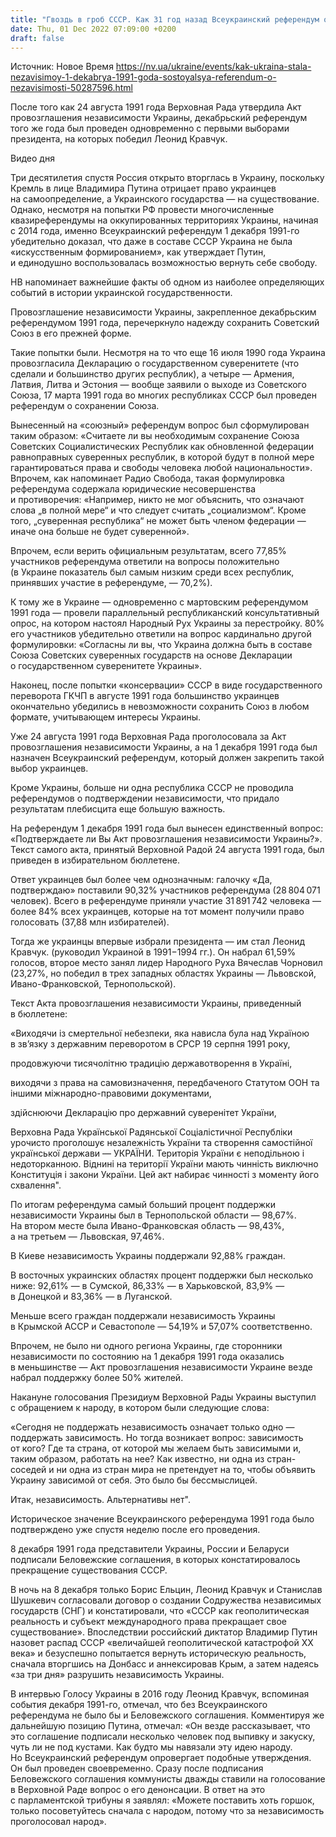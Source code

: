 ```yaml
---
title: "Гвоздь в гроб СССР. Как 31 год назад Всеукраинский референдум окончательно подтвердил выбор Украины в пользу независимости"
date: Thu, 01 Dec 2022 07:09:00 +0200
draft: false
---
```

Источник: Новое Время https://nv.ua/ukraine/events/kak-ukraina-stala-nezavisimoy-1-dekabrya-1991-goda-sostoyalsya-referendum-o-nezavisimosti-50287596.html


После того как 24 августа 1991 года Верховная Рада утвердила Акт провозглашения независимости Украины, декабрьский референдум того же года был проведен одновременно с первыми выборами президента, на которых победил Леонид Кравчук.

 Видео дня   

Три десятилетия спустя Россия открыто вторглась в Украину, поскольку Кремль в лице Владимира Путина отрицает право украинцев на самоопределение, а Украинского государства — на существование. Однако, несмотря на попытки РФ провести многочисленные квазиреферендумы на оккупированных территориях Украины, начиная с 2014 года, именно Всеукраинский референдум 1 декабря 1991-го убедительно доказал, что даже в составе СССР Украина не была «искусственным формированием», как утверждает Путин, и единодушно воспользовалась возможностью вернуть себе свободу.

НВ напоминает важнейшие факты об одном из наиболее определяющих событий в истории украинской государственности.

Провозглашение независимости Украины, закрепленное декабрьским референдумом 1991 года, перечеркнуло надежду сохранить Советский Союз в его прежней форме.

Такие попытки были. Несмотря на то что еще 16 июля 1990 года Украина провозгласила Декларацию о государственном суверенитете (что сделали и большинство других республик), а четыре — Армения, Латвия, Литва и Эстония — вообще заявили о выходе из Советского Союза, 17 марта 1991 года во многих республиках СССР был проведен референдум о сохранении Союза.

Вынесенный на «союзный» референдум вопрос был сформулирован таким образом: «Считаете ли вы необходимым сохранение Союза Советских Социалистических Республик как обновленной федерации равноправных суверенных республик, в которой будут в полной мере гарантироваться права и свободы человека любой национальности». Впрочем, как напоминает Радио Свобода, такая формулировка референдума содержала юридические несовершенства и противоречия: «Например, никто не мог объяснить, что означают слова „в полной мере“ и что следует считать „социализмом“. Кроме того, „суверенная республика“ не может быть членом федерации — иначе она больше не будет суверенной».

Впрочем, если верить официальным результатам, всего 77,85% участников референдума ответили на вопросы положительно (в Украине показатель был самым низким среди всех республик, принявших участие в референдуме, — 70,2%).

К тому же в Украине — одновременно с мартовским референдумом 1991 года — провели параллельный республиканский консультативный опрос, на котором настоял Народный Рух Украины за перестройку. 80% его участников убедительно ответили на вопрос кардинально другой формулировки: «Согласны ли вы, что Украина должна быть в составе Союза Советских суверенных государств на основе Декларации о государственном суверенитете Украины».

Наконец, после попытки «консервации» СССР в виде государственного переворота ГКЧП в августе 1991 года большинство украинцев окончательно убедились в невозможности сохранить Союз в любом формате, учитывающем интересы Украины.

Уже 24 августа 1991 года Верховная Рада проголосовала за Акт провозглашения независимости Украины, а на 1 декабря 1991 года был назначен Всеукраинский референдум, который должен закрепить такой выбор украинцев.

Кроме Украины, больше ни одна республика СССР не проводила референдумов о подтверждении независимости, что придало результатам плебисцита еще большую важность.

На референдум 1 декабря 1991 года был вынесен единственный вопрос: «Подтверждаете ли Вы Акт провозглашения независимости Украины?». Текст самого акта, принятый Верховной Радой 24 августа 1991 года, был приведен в избирательном бюллетене.

Ответ украинцев был более чем однозначным: галочку «Да, подтверждаю» поставили 90,32% участников референдума (28 804 071 человек). Всего в референдуме приняли участие 31 891 742 человека — более 84% всех украинцев, которые на тот момент получили право голосовать (37,88 млн избирателей).

Тогда же украинцы впервые избрали президента — им стал Леонид Кравчук. (руководил Украиной в 1991−1994 гг.). Он набрал 61,59% голосов, второе место занял лидер Народного Руха Вячеслав Чорновил (23,27%, но победил в трех западных областях Украины — Львовской, Ивано-Франковской, Тернопольской).

Текст Акта провозглашения независимости Украины, приведенный в бюллетене:

«Виходячи із смертельної небезпеки, яка нависла була над Україною в зв’язку з державним переворотом в СРСР 19 серпня 1991 року,

продовжуючи тисячолітню традицію державотворення в Україні,

виходячи з права на самовизначення, передбаченого Статутом ООН та іншими міжнародно-правовими документами,

здійснюючи Декларацію про державний суверенітет України,

Верховна Рада Української Радянської Соціалістичної Республіки урочисто проголошує незалежність України та створення самостійної української держави — УКРАЇНИ. Територія України є неподільною і недоторканною. Віднині на території України мають чинність виключно Конституція і закони України. Цей акт набирає чинності з моменту його схвалення".

По итогам референдума самый больший процент поддержки независимости Украины был в Тернопольской области — 98,67%. На втором месте была Ивано-Франковская область — 98,43%, а на третьем — Львовская, 97,46%.

В Киеве независимость Украины поддержали 92,88% граждан.

В восточных украинских областях процент поддержки был несколько ниже: 92,61% — в Сумской, 86,33% — в Харьковской, 83,9% — в Донецкой и 83,36% — в Луганской.

Меньше всего граждан поддержали независимость Украины в Крымской АССР и Севастополе — 54,19% и 57,07% соответственно.

Впрочем, не было ни одного региона Украины, где сторонники независимости по состоянию на 1 декабря 1991 года оказались в меньшинстве — Акт провозглашения независимости Украине везде набрал поддержку более 50% жителей.

Накануне голосования Президиум Верховной Рады Украины выступил с обращением к народу, в котором были следующие слова:

«Сегодня не поддержать независимость означает только одно — поддержать зависимость. Но тогда возникает вопрос: зависимость от кого? Где та страна, от которой мы желаем быть зависимыми и, таким образом, работать на нее? Как известно, ни одна из стран-соседей и ни одна из стран мира не претендует на то, чтобы объявить Украину зависимой от себя. Это было бы бессмыслицей.

Итак, независимость. Альтернативы нет".

Историческое значение Всеукраинского референдума 1991 года было подтверждено уже спустя неделю после его проведения.

8 декабря 1991 года представители Украины, России и Беларуси подписали Беловежские соглашения, в которых констатировалось прекращение существования СССР.

В ночь на 8 декабря только Борис Ельцин, Леонид Кравчук и Станислав Шушкевич согласовали договор о создании Содружества независимых государств (СНГ) и констатировали, что «СССР как геополитическая реальность и субъект международного права прекращает свое существование». Впоследствии российский диктатор Владимир Путин назовет распад СССР «величайшей геополитической катастрофой ХХ века» и безуспешно попытается вернуть историческую реальность, сначала вторгшись на Донбасс и аннексировав Крым, а затем надеясь «за три дня» разрушить независимость Украины.

 В интервью Голосу Украины в 2016 году Леонид Кравчук, вспоминая события декабря 1991-го, отмечал, что без Всеукраинского референдума не было бы и Беловежского соглашения. Комментируя же дальнейшую позицию Путина, отмечал: «Он везде рассказывает, что это соглашение подписали несколько человек под выпивку и закуску, чуть ли не под кустами. Как будто мы навязали эту идею народу. Но Всеукраинский референдум опровергает подобные утверждения. Он был проведен своевременно. Сразу после подписания Беловежского соглашения коммунисты дважды ставили на голосование в Верховной Раде вопрос о его денонсации. В ответ на это с парламентской трибуны я заявлял: «Можете поставить хоть горшок, только посоветуйтесь сначала с народом, потому что за независимость проголосовал народ».
